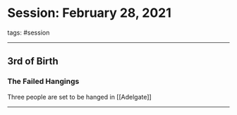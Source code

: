 # Session: February 28, 2021
tags: #session

---
## 3rd of Birth

### The Failed Hangings

Three people are set to be hanged in [[Adelgate]]

---